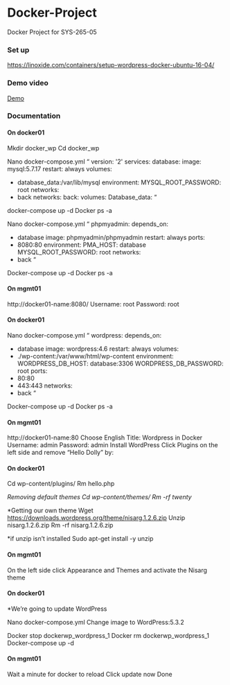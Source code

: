 # Docker-Project
Docker Project for SYS-265-05


### Set up
https://linoxide.com/containers/setup-wordpress-docker-ubuntu-16-04/

### Demo video

[Demo](https://drive.google.com/file/d/1JAduY2qWyW4AyPe8qH2tOFwfWzm3PQ94/view?usp=sharing)

### Documentation

#### On docker01
Mkdir docker_wp
Cd docker_wp

Nano docker-compose.yml
“
version: '2'
services:
database:
image: mysql:5.7.17
restart: always
volumes:
- database_data:/var/lib/mysql
environment:
MYSQL_ROOT_PASSWORD: root
networks:
- back
networks:
back:
volumes:
Database_data:
“

docker-compose up -d
Docker ps -a

Nano docker-compose.yml
“
phpmyadmin:
depends_on:
- database
image: phpmyadmin/phpmyadmin
restart: always
ports:
- 8080:80
environment:
PMA_HOST: database
MYSQL_ROOT_PASSWORD: root
networks:
- back
“

Docker-compose up -d
Docker ps -a

#### On mgmt01
http://docker01-name:8080/
Username: root
Password: root

#### On docker01
Nano docker-compose.yml
“
wordpress:
depends_on:
- database
image: wordpress:4.6
restart: always
volumes:
- ./wp-content:/var/www/html/wp-content
environment:
WORDPRESS_DB_HOST: database:3306
WORDPRESS_DB_PASSWORD: root
ports:
- 80:80
- 443:443
networks:
- back
“

Docker-compose up -d
Docker ps -a

#### On mgmt01
http://docker01-name:80
Choose English
Title: Wordpress in Docker
Username: admin
Password: admin
Install WordPress
Click Plugins on the left side and remove “Hello Dolly” by:

#### On docker01
Cd wp-content/plugins/
Rm hello.php

*Removing default themes
Cd wp-content/themes/
Rm -rf twenty*

*Getting our own theme
Wget https://downloads.wordpress.org/theme/nisarg.1.2.6.zip
Unzip nisarg.1.2.6.zip
Rm -rf nisarg.1.2.6.zip

*if unzip isn’t installed
Sudo apt-get install -y unzip

#### On mgmt01
On the left side click Appearance and Themes and activate the Nisarg theme

#### On docker01
*We’re going to update WordPress

Nano docker-compose.yml
Change image to WordPress:5.3.2

Docker stop dockerwp_wordpress_1
Docker rm dockerwp_wordpress_1
Docker-compose up -d

#### On mgmt01
Wait a minute for docker to reload
Click update now
Done

